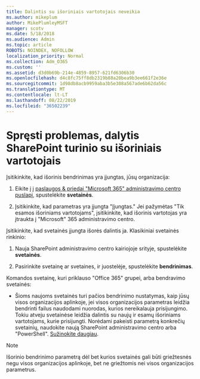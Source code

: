 ```yaml
---
title: Dalintis su išoriniais vartotojais neveikia
ms.author: mikeplum
author: MikePlumleyMSFT
manager: scotv
ms.date: 5/18/2018
ms.audience: Admin
ms.topic: article
ROBOTS: NOINDEX, NOFOLLOW
localization_priority: Normal
ms.collection: Adm_O365
ms.custom: ''
ms.assetid: d3d0b69b-214e-4859-8957-621fd6306b30
ms.openlocfilehash: d4c8fc75ff8db2319b88a20bea9b3ee661f2e36e
ms.sourcegitcommit: 1d98db8acb9959aba3b5e308a567ade6b62da56c
ms.translationtype: MT
ms.contentlocale: lt-LT
ms.lasthandoff: 08/22/2019
ms.locfileid: "36502239"
---
```

# <a name="fix-problems-sharing-sharepoint-content-with-external-users"></a>Spręsti problemas, dalytis SharePoint turinio su išoriniais vartotojais

Įsitikinkite, kad išorinis bendrinimas yra įjungtas, jūsų organizacija:
  
1. Eikite į į [paslaugos &amp; priedai "Microsoft 365" administravimo centro puslapį](https://portal.office.com/adminportal/home#/Settings/ServicesAndAddIns), spustelėkite **svetainės**.
    
2. Įsitikinkite, kad parametras yra įjungta "Įjungtas." Jei pažymėtas "Tik esamos išoriniams vartotojams", įsitikinkite, kad išorinis vartotojas yra įtraukta į "Microsoft" 365 administravimo centro.
    
Įsitikinkite, kad svetainės įjungta išorės dalintis ja. Klasikiniai svetainės rinkinio:
  
1. Nauja SharePoint administravimo centro kairiojoje srityje, spustelėkite **svetainės**.
    
2. Pasirinkite svetainę ar svetaines, ir juostelėje, spustelėkite **bendrinimas**.
    
Komandos svetainę, kuri priklauso "Office 365" grupei, arba bendravimo svetainės:
  
- Šioms naujoms svetainės turi pačios bendrinimo nustatymas, kaip jūsų visos organizacijos aplinkoje, jei visos organizacijos parametras leidžia bendrinti failus naudodami nuorodas, kurios nereikalauja prisijungimo. Tokiu atveju svetainėse leidžia dalintis su naujų ir esamų išoriniams vartotojams, kurie prisijungti. Norėdami pakeisti parametrą konkrečių svetainių, naudokite naują SharePoint administravimo centro arba "PowerShell". [Sužinokite daugiau](https://go.microsoft.com/fwlink/?linkid=871863).
    
> [!NOTE]
> Išorinio bendrinimo parametrą dėl bet kurios svetainės gali būti griežtesnės negu visos organizacijos aplinkoje, bet ne griežtomis nei visos organizacijos parametrus. 
  

